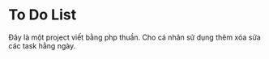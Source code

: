 # To Do List
  Đây là một project viết bằng php thuần. Cho cá nhân sử dụng thêm xóa sửa các task hằng ngày.
